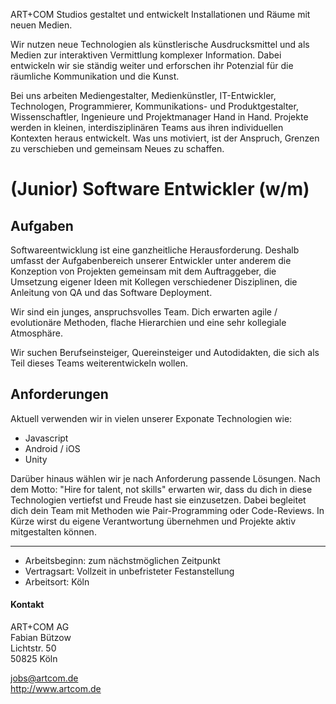 ART+COM Studios gestaltet und entwickelt Installationen und Räume mit neuen Medien.

Wir nutzen neue Technologien als künstlerische Ausdrucksmittel und als Medien zur interaktiven Vermittlung komplexer Information. Dabei entwickeln wir sie ständig weiter und erforschen ihr Potenzial für die räumliche Kommunikation und die Kunst.

Bei uns arbeiten Mediengestalter, Medienkünstler, IT-Entwickler, Technologen, Programmierer, Kommunikations- und Produktgestalter, Wissenschaftler, Ingenieure und Projektmanager Hand in Hand. Projekte werden in kleinen, interdisziplinären Teams aus ihren individuellen Kontexten heraus entwickelt. Was uns motiviert, ist der Anspruch, Grenzen zu verschieben und gemeinsam Neues zu schaffen.

# (Junior) Software Entwickler (w/m)

## Aufgaben

Softwareentwicklung ist eine ganzheitliche Herausforderung. Deshalb umfasst der Aufgabenbereich unserer Entwickler unter anderem die Konzeption von Projekten gemeinsam mit dem Auftraggeber, die Umsetzung eigener Ideen mit Kollegen verschiedener Disziplinen, die Anleitung von QA und das Software Deployment.

Wir sind ein junges, anspruchsvolles Team. Dich erwarten agile / evolutionäre Methoden, flache Hierarchien und eine sehr kollegiale Atmosphäre.

Wir suchen Berufseinsteiger, Quereinsteiger und Autodidakten, die sich als Teil dieses Teams weiterentwickeln wollen.

## Anforderungen

Aktuell verwenden wir in vielen unserer Exponate Technologien wie:

* Javascript
* Android / iOS
* Unity

Darüber hinaus wählen wir je nach Anforderung passende Lösungen. Nach dem Motto: "Hire for talent, not skills" erwarten wir, dass du dich in diese Technologien vertiefst und Freude hast sie einzusetzen. Dabei begleitet dich dein Team mit Methoden wie Pair-Programming oder Code-Reviews. In Kürze wirst du eigene Verantwortung übernehmen und Projekte aktiv mitgestalten können.

---

* Arbeitsbeginn: zum nächstmöglichen Zeitpunkt
* Vertragsart: Vollzeit in unbefristeter Festanstellung
* Arbeitsort: Köln

#### Kontakt

ART+COM AG<br>
Fabian Bützow<br>
Lichtstr. 50<br>
50825 Köln<br>

<jobs@artcom.de><br>
<http://www.artcom.de>
